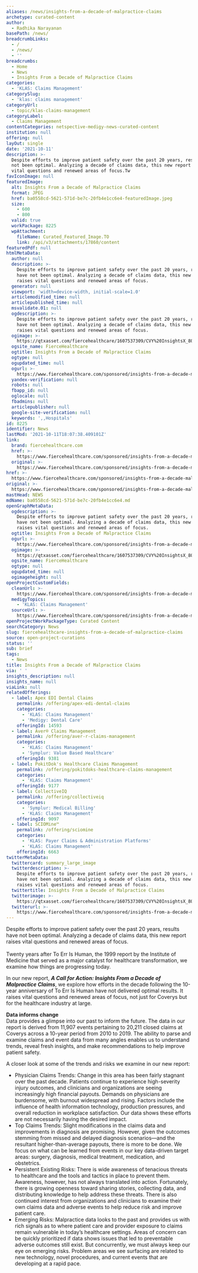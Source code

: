 ```yaml
---
aliases: /news/insights-from-a-decade-of-malpractice-claims
archetype: curated-content
author:
  - Radhika Narayanan
basePath: /news/
breadcrumbLinks:
  - /
  - /news/
  - ''
breadcrumbs:
  - Home
  - News
  - Insights From a Decade of Malpractice Claims
categories:
  - 'KLAS: Claims Management'
categorySlug:
  - 'klas: claims management'
categoryUrl:
  - topic/klas-claims-management
categoryLabel:
  - Claims Management
contentCategories: netspective-medigy-news-curated-content
institution: null
offering: null
layOut: single
date: '2021-10-11'
description: >-
  Despite efforts to improve patient safety over the past 20 years, results have
  not been optimal. Analyzing a decade of claims data, this new report raises
  vital questions and renewed areas of focus.Tw
favIconImage: null
featuredImage:
  alt: Insights From a Decade of Malpractice Claims
  format: JPEG
  href: ba0558cd-5621-571d-be7c-20fb4e1cc6e4-featuredImage.jpeg
  size:
    - 600
    - 800
  valid: true
  workPackage: 8225
  wpAttachment:
    fileName: Curated_Featured_Image.TO
    link: /api/v3/attachments/17860/content
featuredPdf: null
htmlMetaData:
  author: null
  description: >-
    Despite efforts to improve patient safety over the past 20 years, results
    have not been optimal. Analyzing a decade of claims data, this new report
    raises vital questions and renewed areas of focus.
  generator: null
  viewport: 'width=device-width, initial-scale=1.0'
  articlemodified_time: null
  articlepublished_time: null
  msvalidate.01: null
  ogdescription: >-
    Despite efforts to improve patient safety over the past 20 years, results
    have not been optimal. Analyzing a decade of claims data, this new report
    raises vital questions and renewed areas of focus.
  ogimage: >-
    https://qtxasset.com/fiercehealthcare/1607537309/CVY%20InsightsX_800x600_Fierce%202%20%281%29.jpg/CVY%20InsightsX_800x600_Fierce%202%20%281%29.jpg?VersionId=wLWNjfu22WDQE1e71eSdp8VXi2elB.TO
  ogsite_name: FierceHealthcare
  ogtitle: Insights From a Decade of Malpractice Claims
  ogtype: null
  ogupdated_time: null
  ogurl: >-
    https://www.fiercehealthcare.com/sponsored/insights-from-a-decade-malpractice-claims-4
  yandex-verification: null
  robots: null
  fbapp_id: null
  oglocale: null
  fbadmins: null
  articlepublisher: null
  google-site-verification: null
  keywords: ',,Hospitals'
id: 8225
identifier: News
lastMod: '2021-10-11T18:07:38.409101Z'
link:
  brand: fiercehealthcare.com
  href: >-
    https://www.fiercehealthcare.com/sponsored/insights-from-a-decade-malpractice-claims-4
  original: >-
    https://www.fiercehealthcare.com/sponsored/insights-from-a-decade-malpractice-claims-4
href: >-
  https://www.fiercehealthcare.com/sponsored/insights-from-a-decade-malpractice-claims-4
original: >-
  https://www.fiercehealthcare.com/sponsored/insights-from-a-decade-malpractice-claims-4
mastHead: NEWS
mdName: ba0558cd-5621-571d-be7c-20fb4e1cc6e4.md
openGraphMetaData:
  ogdescription: >-
    Despite efforts to improve patient safety over the past 20 years, results
    have not been optimal. Analyzing a decade of claims data, this new report
    raises vital questions and renewed areas of focus.
  ogtitle: Insights From a Decade of Malpractice Claims
  ogurl: >-
    https://www.fiercehealthcare.com/sponsored/insights-from-a-decade-malpractice-claims-4
  ogimage: >-
    https://qtxasset.com/fiercehealthcare/1607537309/CVY%20InsightsX_800x600_Fierce%202%20%281%29.jpg/CVY%20InsightsX_800x600_Fierce%202%20%281%29.jpg?VersionId=wLWNjfu22WDQE1e71eSdp8VXi2elB.TO
  ogsite_name: FierceHealthcare
  ogtype: null
  ogupdated_time: null
  ogimageheight: null
openProjectCustomFields:
  cleanUrl: >-
    https://www.fiercehealthcare.com/sponsored/insights-from-a-decade-malpractice-claims-4
  medigyTopics:
    - 'KLAS: Claims Management'
  sourceUrl: >-
    https://www.fiercehealthcare.com/sponsored/insights-from-a-decade-malpractice-claims-4
openProjectWorkPackageType: Curated Content
searchCategory: News
slug: fiercehealthcare-insights-from-a-decade-of-malpractice-claims
source: open-project-curations
status: ''
sub: brief
tags:
  - News
title: Insights From a Decade of Malpractice Claims
via: ' '
insights_description: null
insights_name: null
viaLink: null
relatedOfferings:
  - label: Apex EDI Dental Claims
    permalink: /offering/apex-edi-dental-claims
    categories:
      - 'KLAS: Claims Management'
      - 'Medigy: Dental Care'
    offeringId: 14593
  - label: Aver® Claims Management
    permalink: /offering/aver-r-claims-management
    categories:
      - 'KLAS: Claims Management'
      - 'Symplur: Value Based Healthcare'
    offeringId: 9381
  - label: PokitDok's Healthcare Claims Management
    permalink: /offering/pokitdoks-healthcare-claims-management
    categories:
      - 'KLAS: Claims Management'
    offeringId: 9177
  - label: CollectiveIQ
    permalink: /offering/collectiveiq
    categories:
      - 'Symplur: Medical Billing'
      - 'KLAS: Claims Management'
    offeringId: 9097
  - label: SCIOMine™
    permalink: /offering/sciomine
    categories:
      - 'KLAS: Payer Claims & Administration Platforms'
      - 'KLAS: Claims Management'
    offeringId: 6663
twitterMetaData:
  twittercard: summary_large_image
  twitterdescription: >-
    Despite efforts to improve patient safety over the past 20 years, results
    have not been optimal. Analyzing a decade of claims data, this new report
    raises vital questions and renewed areas of focus.
  twittertitle: Insights From a Decade of Malpractice Claims
  twitterimage: >-
    https://qtxasset.com/fiercehealthcare/1607537309/CVY%20InsightsX_800x600_Fierce%202%20%281%29.jpg/CVY%20InsightsX_800x600_Fierce%202%20%281%29.jpg?VersionId=wLWNjfu22WDQE1e71eSdp8VXi2elB.TO
  twitterurl: >-
    https://www.fiercehealthcare.com/sponsored/insights-from-a-decade-malpractice-claims-4
---
```

<p>Despite efforts to improve patient safety over the past 20 years, results have not been optimal. Analyzing a decade of claims data, this new report raises vital questions and renewed areas of focus.<br><br>Twenty years after To Err Is Human, the 1999 report by the Institute of Medicine that served as a major catalyst for healthcare transformation, we examine how things are progressing today.</p><p>In our new report, <i><strong>A Call for Action: Insights From a Decade of Malpractice Claims</strong></i>, we explore how efforts in the decade following the 10-year anniversary of To Err Is Human have not delivered optimal results. It raises vital questions and renewed areas of focus, not just for Coverys but for the healthcare industry at large.</p><p><strong>Data informs change</strong><br>Data provides a glimpse into our past to inform the future. The data in our report is derived from 11,907 events pertaining to 20,211 closed claims at Coverys across a 10-year period from 2010 to 2019. The ability to parse and examine claims and event data from many angles enables us to understand trends, reveal fresh insights, and make recommendations to help improve patient safety.</p><p>A closer look at some of the trends and risks we examine in our new report:</p><ul><li>Physician Claims Trends: Change in this area has been fairly stagnant over the past decade. Patients continue to experience high-severity injury outcomes, and clinicians and organizations are seeing increasingly high financial payouts. Demands on physicians are burdensome, with burnout widespread and rising. Factors include the influence of health information technology, production pressures, and overall reduction in workplace satisfaction. Our data shows these efforts are not necessarily having the desired impact.</li><li>Top Claims Trends: Slight modifications in the claims data and improvements in diagnosis are promising. However, given the outcomes stemming from missed and delayed diagnosis scenarios—and the resultant higher-than-average payouts, there is more to be done. We focus on what can be learned from events in our key data-driven target areas: surgery, diagnosis, medical treatment, medication, and obstetrics.</li><li>Persistent Existing Risks: There is wide awareness of tenacious threats to healthcare and the tools and tactics in place to prevent them. Awareness, however, has not always translated into action. Fortunately, there is growing openness toward sharing stories, collecting data, and distributing knowledge to help address these threats. There is also continued interest from organizations and clinicians to examine their own claims data and adverse events to help reduce risk and improve patient care.</li><li>Emerging Risks: Malpractice data looks to the past and provides us with rich signals as to where patient care and provider exposure to claims remain vulnerable in today’s healthcare settings. Areas of concern can be quickly prioritized if data shows issues that led to preventable adverse outcomes still exist. But concurrently, we must always keep our eye on emerging risks. Problem areas we see surfacing are related to new technology, novel procedures, and current events that are developing at a rapid pace.</li></ul>